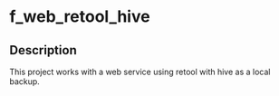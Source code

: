 # f_web_retool_hive

## Description
This project works with a web service using retool with hive as a local backup.